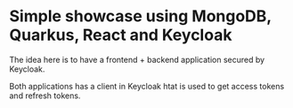 # Simple showcase using MongoDB, Quarkus, React and Keycloak

The idea here is to have a frontend + backend application secured by Keycloak.

Both applications has a client in Keycloak htat is used to get access tokens and refresh tokens.
